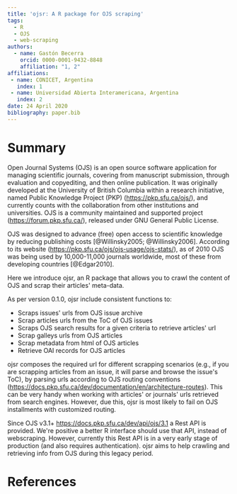 ```yaml
---
title: 'ojsr: A R package for OJS scraping'
tags:
  - R
  - OJS
  - web-scraping
authors:
  - name: Gastón Becerra
    orcid: 0000-0001-9432-8848
    affiliation: "1, 2" 
affiliations:
 - name: CONICET, Argentina
   index: 1
 - name: Universidad Abierta Interamericana, Argentina
   index: 2
date: 24 April 2020
bibliography: paper.bib
---
```


# Summary

Open Journal Systems (OJS) is an open source software application for managing scientific journals, covering from manuscript submission, through evaluation and copyediting, and then online publication. It was originally developed at the University of British Columbia within a research initiative, named Public Knowledge Project (PKP) (<https://pkp.sfu.ca/ojs/>), and currently counts with the collaboration from other institutions and universities. OJS is a community maintained and supported project (<https://forum.pkp.sfu.ca/>), released under GNU General Public License.

OJS was designed to advance (free) open access to scientific knowledge by reducing publishing costs [@Willinsky2005; @Willinsky2006]. 
According to its website (<https://pkp.sfu.ca/ojs/ojs-usage/ojs-stats/>), as of 2010 OJS was being used by 10,000-11,000 journals worldwide, most of these from developing countries [@Edgar2010].

Here we introduce ojsr, an R package that allows you to crawl the content of OJS and scrap their articles' meta-data. 

As per version 0.1.0, ojsr include consistent functions to:

- Scraps issues' urls from OJS issue archive
- Scrap articles urls from the ToC of OJS issues
- Scraps OJS search results for a given criteria to retrieve articles' url
- Scrap galleys urls from OJS articles
- Scrap metadata from html of OJS articles
- Retrieve OAI records for OJS articles

ojsr composes the required url for different scrapping scenarios (e.g., if you are scrapping articles from an issue, it will parse and browse the issue's ToC), by parsing urls according to OJS routing conventions (<https://docs.pkp.sfu.ca/dev/documentation/en/architecture-routes>). This can be very handy when working with articles' or journals' urls retrieved from search engines. However, due this, ojsr is most likely to fail on OJS installments with customized routing.

Since OJS v3.1+ <https://docs.pkp.sfu.ca/dev/api/ojs/3.1> a Rest API is provided. We're positive a better R interface should use that API, instead of webscraping. 
However, currently this Rest API is in a very early stage of production (and also requires authentication). ojsr aims to help crawling and retrieving info from OJS during this legacy period. 

# References
